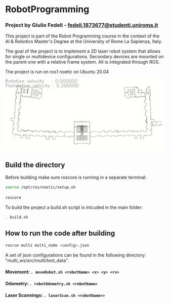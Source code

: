 # RobotProgramming
### Project by Giulio Fedeli - fedeli.1873677@studenti.uniroma.it 

This project is part of the Robot Programming course in the context of the  AI & Robotics Master's Degree at the University of Rome La Sapienza, Italy.<br>

The goal of the project is to implement a 2D laser robot system that allows for single or multidevice configurations. Secondary devices are mounted on the parent one with a relative frame system. All is integrated through ROS.<br>

The project is run on ros1 noetic on Ubuntu 20.04<br>

<p align="center">
	<img title="A short demonstration" src="extra/multi_demo.gif" align="center" width="600">
</p>

## Build the directory
Before building make sure roscore is running in a separate terminal:
```sh
source /opt/ros/noetic/setup.sh

roscore
```

To build the project a build.sh script is inlcuded in the main folder:
```sh
. build.sh
```

## How to run the code after building
```sh
rosrun multi multi_node <config>.json
```

A set of json configurations can be found in the following directory: "multi_ws/src/multi/test_data".

#### Movement: ```. moveRobot.sh <robotName> <x> <y> <rv>```
#### Odometry: ```. robotOdometry.sh <robotName>```
#### Laser Scannings: ```. laserScan.sh <robotName>>```